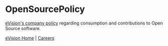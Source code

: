 OpenSourcePolicy
================

[eVision's company policy](OSS-Policy.md) regarding consumption and contributions to Open Source software.

[eVision Home](https://www.evision-software.com/) | [Careers](https://www.evision-software.com/careers/)

